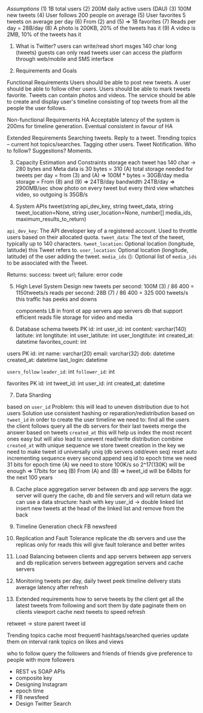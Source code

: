 *Assumptions*
(1) 1B total users
(2) 200M daily active users (DAU)
(3) 100M new tweets 
(4) User follows 200 people on average
(5) User favorites 5 tweets on average per day
(6) From (2) and (5) => 1B favorites
(7) Reads per day = 28B/day
(8) A photo is 200KB, 20% of the tweets has it
(9) A video is 2MB, 10% of the tweets has it


1. What is Twitter?
  users can write/read short msges 140 char long (tweets)
  guests can only read tweets
  user can access the platform through web/mobile and SMS interface

2. Requirements and Goals

Functional Requirements
  Users should be able to post new tweets.
  A user should be able to follow other users.
  Users should be able to mark tweets favorite.
  Tweets can contain photos and videos.
  The service should be able to create and display user's timeline
    consisting of top tweets from all the people the user follows.

Non-functional Requirements
  HA
  Acceptable latency of the system is 200ms for timeline generation.
  Eventual consistent in favour of HA

Extended Requirements
  Searching tweets.
  Reply to a tweet.
  Trending topics – current hot topics/searches.
  Tagging other users.
  Tweet Notification.
  Who to follow? Suggestions?
  Moments.

3. Capacity Estimation and Constraints
  storage
    each tweet has 140 char -> 280 bytes and Meta data is 30 bytes = 310 (A)
    total storage needed for tweets per day = from (3) and (A) => 100M * bytes = 30GB/day
    media storage = From (8) and (9) => 24TB/day
  bandwidth
    24TB/day => 2900MB/sec
    show photo on every tweet but every third view whatches video, so outgoing is
    35GB/s
  
4. System APIs
  tweet(string api_dev_key,
        string tweet_data,
        string tweet_location=None,
        string user_location=None,
        number[] media_ids,
        maximum_results_to_return)

  `api_dev_key`: The API developer key of a registered account.
                 Used to throttle users based on their allocated quota.
  `tweet_data`: The text of the tweet, typically up to 140 characters.
  `tweet_location`: Optional location (longitude, latitude) this Tweet refers to.
  `user_location`: Optional location (longitude, latitude) of the user adding the tweet.
  `media_ids` (): Optional list of `media_ids` to be associated with the Tweet.

Returns: success: tweet url; failure: error code

5. High Level System Design
    new tweets per second: 100M (3) / 86 400 = 1150tweets/s
    reads per second: 28B (7) / 86 400 = 325 000 tweets/s
    this traffic has peeks and downs

    components
      LB in front ot app servers
      app servers
      db that support efficient reads
      file storage for video and media

6. Database schema
tweets
 PK id:              int
    user_id:         int
    content:         varchar(140)
    latitute:        int
    longtitute:      int
    user_latitute:   int
    user_longtitute: int
    created_at:      datetime
    favorites_count: int

users
 PK id:         int
    name:       varchar(20)
    email:      varchar(32)
    dob:        datetime
    created_at: datetime
    last_login: datetime

`users_follow`
  `leader_id`:   int
  `follower_id`: int

favorites
 PK id:         int
    tweet_id:   int
    user_id:    int
    created_at: datetime

7. Data Sharding

  based on `user_id`
    Problem: this will lead to uneven distribution due to hot users
    Solution use consistent hashing or reparation/redistribution
  based on `tweet_id`
    in order to create the user timeline we need to:
      find all the users the client follows
      query all the db servers for their last tweets
      merge the answer
  based on tweets `created_at`
    this will help us index the most recent ones easy
    but will also lead to unevent read/write distribution
  combine `created_at` with unique sequence
    we store tweet creation in the key
    we need to make tweet id universally uniq (db servers odd/even seq)
    reset auto incrementing sequence every second
    append seq id to epoch time
    we need 31 bits for epoch time (A)
    we need to store 100K/s so 2^17(130K) will be enough => 17bits for seq (B)
    From (A) and (B) => tweet_id will be 64bits for the next 100 years

8. Cache
  place aggregation server between db and app servers
    the aggr. server will query the cache, db and file servers and will return data
    we can use a data structure: hash with key <int>user_id -> <tweets> double linked list
    insert new tweets at the head of the linked list and remove from the back

9. Timeline Generation check FB newsfeed

10. Replication and Fault Tolerance
  replicate the db servers and use the replicas only for reads
  this will give fault tolerance and better writes

11. Load Balancing
  between clients and app servers
  between app servers and db replication servers
  between aggregation servers and cache servers

12. Monitoring
  tweets per day, daily tweet peek
  timeline delivery stats
  average latency after refresh

13. Extended requirements
  how to serve tweets by the client
    get all the latest tweets from following and sort them by date
    paginate them on clients viewport
    cache next tweets to speed refresh

  retweet -> store parent tweet id

  Trending topics
    cache most frequentl hashtags/searched queries
    update them on interval
    rank topics on likes and views

  who to follow
    query the followers and friends of friends
    give preference to people with more followers

* REST vs SOAP APIs
* composite key
* Designing Instagram
* epoch time
* FB newsfeed
* Design Twitter Search
